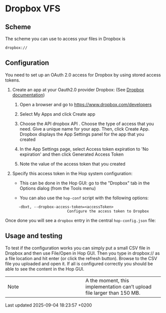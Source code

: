 <div id="header">

# Dropbox VFS

</div>

<div id="content">

<div class="sect1">

## Scheme

<div class="sectionbody">

<div class="paragraph">

The scheme you can use to access your files in Dropbox is

</div>

<div class="paragraph">

`dropbox://`

</div>

</div>

</div>

<div class="sect1">

## Configuration

<div class="sectionbody">

<div class="paragraph">

You need to set up an OAuth 2.0 access for Dropbox by using stored access tokens.

</div>

<div class="olist arabic">

1.  Create an app at your Oauth2.0 provider Dropbox: (See [Dropbox documentation](https://www.dropbox.com/developers/reference/oauth-guide))
    
    <div class="olist loweralpha">
    
    1.  Open a browser and go to <https://www.dropbox.com/developers>
    
    2.  Select My Apps and click Create app
    
    3.  Choose the API dropbox API . Choose the type of access that you need. Give a unique name for your app. Then, click Create App. Dropbox displays the App Settings panel for the app that you created
    
    4.  In the App Settings page, select Access token expiration to 'No expiration' and then click Generated Access Token
    
    5.  Note the value of the access token that you created
    
    </div>

2.  Specify this access token in the Hop system configuration:
    
    <div class="ulist">
    
      - This can be done in the Hop GUI: go to the "Dropbox" tab in the Options dialog (from the Tools menu)
    
      - You can also use the `hop-conf` script with the following options:
    
    </div>

</div>

<div class="listingblock">

<div class="content">

``` highlight
      -dbxt, --dropbox-access-token=<accessToken>
                            Configure the access token to Dropbox
```

</div>

</div>

<div class="paragraph">

Once done you will see a `dropbox` entry in the central `hop-config.json` file:

</div>

</div>

</div>

<div class="sect1">

## Usage and testing

<div class="sectionbody">

<div class="paragraph">

To test if the configuration works you can simply put a small CSV file in Dropbox and then use File/Open in Hop GUI. Then you type in dropbox:// as a file location and hit enter (or click the refresh button). Browse to the CSV file you uploaded and open it. If all is configured correctly you should be able to see the content in the Hop GUI.

</div>

<div class="admonitionblock note">

<table>
<colgroup>
<col style="width: 50%" />
<col style="width: 50%" />
</colgroup>
<tbody>
<tr class="odd">
<td><div class="title">
Note
</div></td>
<td>A the moment, this implementation can’t upload file larger than 150 MB.</td>
</tr>
</tbody>
</table>

</div>

</div>

</div>

</div>

<div id="footer">

<div id="footer-text">

Last updated 2025-09-04 18:23:57 +0200

</div>

</div>
